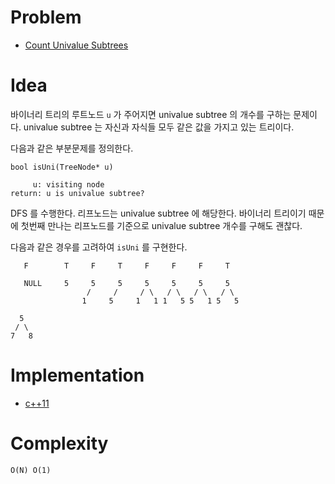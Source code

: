 # Problem

* [Count Univalue Subtrees](https://leetcode.com/problems/count-univalue-subtrees/)

# Idea

바이너리 트리의 루트노드 `u` 가 주어지면 univalue subtree 의 개수를 구하는
문제이다. univalue subtree 는 자신과 자식들 모두 같은 값을 가지고 있는
트리이다.

다음과 같은 부분문제를 정의한다.

```
bool isUni(TreeNode* u)

     u: visiting node
return: u is univalue subtree?
```

DFS 를 수행한다. 리프노드는 univalue subtree 에 해당한다.  바이너리
트리이기 때문에 첫번째 만나는 리프노드를 기준으로 univalue subtree
개수를 구해도 괜찮다.

다음과 같은 경우를 고려하여 `isUni` 를 구현한다.

```
   F        T     F     T     F     F     F     T
   
   NULL     5     5     5     5     5     5     5
                 /     /     / \   / \   / \   / \
                1     5     1   1 1   5 5   1 5   5
```


      5
     / \
    7   8

# Implementation

* [c++11](a.cpp)

# Complexity

```
O(N) O(1)
```
